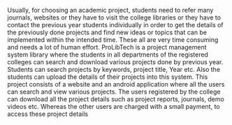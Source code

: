 Usually, for choosing an academic project, students need to refer many
journals, websites or they have to visit the college libraries or they have to
contact the previous year students individually in order to get the details
of the previously done projects and find new ideas or topics that can be
implemented within the intended time. These all are very time consuming
and needs a lot of human effort.
ProLibTech is a project management system library where the students in all
departments of the registered colleges can search and download various
projects done by previous year. Students can search projects by keywords,
project title, Year etc. Also the students can upload the details of their
projects into this system.
This project consists of a website and an android application where all
the users can search and view various projects. The users registered by the
college can download all the project details such as project reports, journals,
demo videos etc. Whereas the other users are charged with a small payment,
to access these project details
